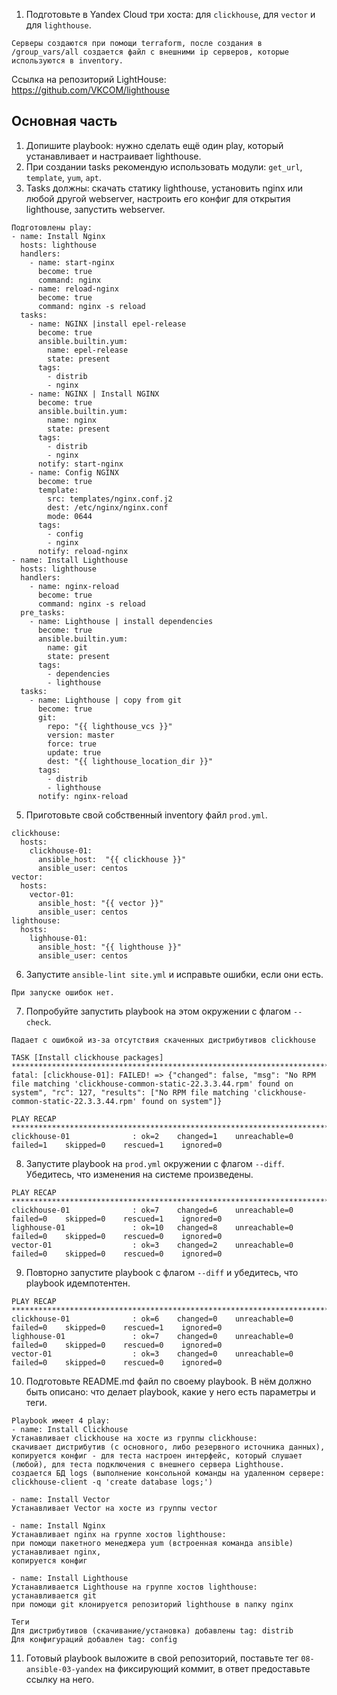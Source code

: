 1. Подготовьте в Yandex Cloud три хоста: для `clickhouse`, для `vector` и для `lighthouse`.

```text
Серверы создаются при помощи terraform, после создания в /group_vars/all создается файл с внешними ip серверов, которые используются в inventory. 
```

Ссылка на репозиторий LightHouse: https://github.com/VKCOM/lighthouse

## Основная часть

1. Допишите playbook: нужно сделать ещё один play, который устанавливает и настраивает lighthouse.
2. При создании tasks рекомендую использовать модули: `get_url`, `template`, `yum`, `apt`.
3. Tasks должны: скачать статику lighthouse, установить nginx или любой другой webserver, настроить его конфиг для открытия lighthouse, запустить webserver.
```text
Подготовлены play:
- name: Install Nginx
  hosts: lighthouse
  handlers:
    - name: start-nginx
      become: true
      command: nginx
    - name: reload-nginx
      become: true
      command: nginx -s reload
  tasks:
    - name: NGINX |install epel-release
      become: true
      ansible.builtin.yum:
        name: epel-release
        state: present
      tags:
        - distrib
        - nginx
    - name: NGINX | Install NGINX
      become: true
      ansible.builtin.yum:
        name: nginx
        state: present
      tags:
        - distrib
        - nginx
      notify: start-nginx
    - name: Config NGINX
      become: true
      template:
        src: templates/nginx.conf.j2
        dest: /etc/nginx/nginx.conf
        mode: 0644
      tags:
        - config
        - nginx
      notify: reload-nginx
- name: Install Lighthouse
  hosts: lighthouse
  handlers:
    - name: nginx-reload
      become: true
      command: nginx -s reload
  pre_tasks:
    - name: Lighthouse | install dependencies
      become: true
      ansible.builtin.yum:
        name: git
        state: present
      tags:
        - dependencies
        - lighthouse
  tasks:
    - name: Lighthouse | copy from git
      become: true
      git:
        repo: "{{ lighthouse_vcs }}"
        version: master
        force: true
        update: true
        dest: "{{ lighthouse_location_dir }}"
      tags:
        - distrib
        - lighthouse
      notify: nginx-reload
```
5. Приготовьте свой собственный inventory файл `prod.yml`.
```text
clickhouse:
  hosts:
    clickhouse-01:
      ansible_host:  "{{ clickhouse }}"
      ansible_user: centos
vector:
  hosts:
    vector-01:
      ansible_host: "{{ vector }}"
      ansible_user: centos
lighthouse:
  hosts:
    lighhouse-01:
      ansible_host: "{{ lighthouse }}"
      ansible_user: centos
```
6. Запустите `ansible-lint site.yml` и исправьте ошибки, если они есть.
```text
При запуске ошибок нет.
```
7. Попробуйте запустить playbook на этом окружении с флагом `--check`.

```text
Падает с ошибкой из-за отсутствия скаченных дистрибутивов clickhouse

TASK [Install clickhouse packages] *************************************************************************************
fatal: [clickhouse-01]: FAILED! => {"changed": false, "msg": "No RPM file matching 'clickhouse-common-static-22.3.3.44.rpm' found on system", "rc": 127, "results": ["No RPM file matching 'clickhouse-common-static-22.3.3.44.rpm' found on system"]}

PLAY RECAP *************************************************************************************************************
clickhouse-01              : ok=2    changed=1    unreachable=0    failed=1    skipped=0    rescued=1    ignored=0

```

8. Запустите playbook на `prod.yml` окружении с флагом `--diff`. Убедитесь, что изменения на системе произведены.

```text
PLAY RECAP *************************************************************************************************************
clickhouse-01              : ok=7    changed=6    unreachable=0    failed=0    skipped=0    rescued=1    ignored=0
lighhouse-01               : ok=10   changed=8    unreachable=0    failed=0    skipped=0    rescued=0    ignored=0
vector-01                  : ok=3    changed=2    unreachable=0    failed=0    skipped=0    rescued=0    ignored=0
```

9. Повторно запустите playbook с флагом `--diff` и убедитесь, что playbook идемпотентен.

```text
PLAY RECAP *************************************************************************************************************
clickhouse-01              : ok=6    changed=0    unreachable=0    failed=0    skipped=0    rescued=1    ignored=0
lighhouse-01               : ok=7    changed=0    unreachable=0    failed=0    skipped=0    rescued=0    ignored=0
vector-01                  : ok=3    changed=0    unreachable=0    failed=0    skipped=0    rescued=0    ignored=0
```
10. Подготовьте README.md файл по своему playbook. В нём должно быть описано: что делает playbook, какие у него есть параметры и теги.

```text
Playbook имеет 4 play:
- name: Install Clickhouse
Устанавливает clickhouse на хосте из группы clickhouse:
скачивает дистрибутив (с основного, либо резервного источника данных),
копируется конфиг - для теста настроен интерфейс, который слушает (любой), для теста подключения с внешнего сервера Lighthouse.
создается БД logs (выполнение консольной команды на удаленном сервере: clickhouse-client -q 'create database logs;')

- name: Install Vector 
Устанавливает Vector на хосте из группы vector

- name: Install Nginx
Устанавливает nginx на группе хостов lighthouse:
при помощи пакетного менеджера yum (вcтроенная команда ansible) устанавливает nginx, 
копируется конфиг

- name: Install Lighthouse
Устанавливается Lighthouse на группе хостов lighthouse:
устанавливается git
при помощи git клонируется репозиторий lighthouse в папку nginx

Теги
Для дистрибутивов (скачивание/установка) добавлены tag: distrib
Для конфигураций добавлен tag: config  
```

11. Готовый playbook выложите в свой репозиторий, поставьте тег `08-ansible-03-yandex` на фиксирующий коммит, в ответ предоставьте ссылку на него.